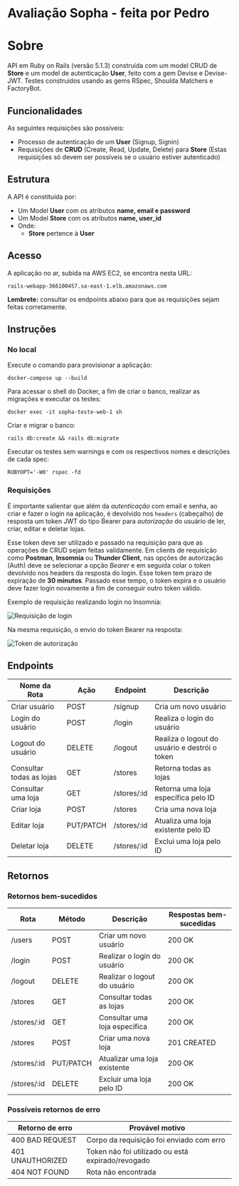 
# Avaliação Sopha - feita por Pedro

# Sobre

API em Ruby on Rails (versão 5.1.3) construída com um model CRUD de **Store** e um model de autenticação **User**, feito com a gem Devise e Devise-JWT. Testes construídos usando as gems RSpec, Shoulda Matchers e FactoryBot.

## Funcionalidades

As seguintes requisições são possíveis:

- Processo de autenticação de um **User** (Signup, Signin)
- Requisições de **CRUD** (Create, Read, Update, Delete) para **Store**  (Estas requisições só devem ser possíveis se o usuário estiver autenticado)

## Estrutura

A API é constituída por:

- Um Model **User** com os atributos **name, email e password**
- Um Model **Store** com os atributos **name, user_id**
- Onde:
  - **Store** pertence à **User**

## Acesso

A aplicação no ar, subida na AWS EC2, se encontra nesta URL:

    rails-webapp-366100457.sa-east-1.elb.amazonaws.com

**Lembrete:** consultar os endpoints abaixo para que as requisições sejam feitas corretamente.

## Instruções

### No local

Execute o comando para provisionar a aplicação:

    docker-compose up --build

Para acessar o shell do Docker, a fim de criar o banco, realizar as migrações e executar os testes:

    docker exec -it sopha-teste-web-1 sh

Criar e migrar o banco:

    rails db:create && rails db:migrate

Executar os testes sem warnings e com os respectivos nomes e descrições de cada spec:

    RUBYOPT='-W0' rspec -fd

### Requisições

É importante salientar que além da *autenticação* com email e senha, ao criar e fazer o login na aplicação, é devolvido nos `headers` (cabeçalho) de resposta um token JWT do tipo Bearer para *autorização* do usuário de ler, criar, editar e deletar lojas.

Esse token deve ser utilizado e passado na requisição para que as operações de CRUD sejam feitas validamente. Em clients de requisição como **Postman**, **Insomnia** ou **Thunder Client**, nas opções de autorização (Auth) deve se selecionar a opção *Bearer* e em seguida colar o token devolvido nos headers da resposta do login. Esse token tem prazo de expiração de **30 minutos**. Passado esse tempo, o token expira e o usuário deve fazer login novamente a fim de conseguir outro token válido.

Exemplo de requisição realizando login no Insomnia:

![Requisição de login](https://i.imgur.com/ocJiYOi.png)

Na mesma requisição, o envio do token Bearer na resposta:

![Token de autorização](https://i.imgur.com/zCj6v4y.png)

## Endpoints

| Nome da Rota            | Ação          | Endpoint               | Descrição                                    |
|-------------------------|---------------|------------------------|----------------------------------------------|
| Criar usuário           | POST          | /signup                | Cria um novo usuário                         |
| Login do usuário        | POST          | /login                 | Realiza o login do usuário                   |
| Logout do usuário       | DELETE        | /logout                | Realiza o logout do usuário e destrói o token|
| Consultar todas as lojas| GET           | /stores                | Retorna todas as lojas                       |
| Consultar uma loja      | GET           | /stores/:id            | Retorna uma loja específica pelo ID          |
| Criar loja              | POST          | /stores                | Cria uma nova loja                           |
| Editar loja             | PUT/PATCH     | /stores/:id            | Atualiza uma loja existente pelo ID          |
| Deletar loja            | DELETE        | /stores/:id            | Exclui uma loja pelo ID                      |

## Retornos

### Retornos bem-sucedidos

| Rota              | Método | Descrição                          | Respostas bem-sucedidas |
|-------------------|--------|------------------------------------|-------------------------|
| /users            | POST   | Criar um novo usuário              | 200 OK                  |
| /login            | POST   | Realizar o login do usuário        | 200 OK                  |
| /logout           | DELETE | Realizar o logout do usuário       | 200 OK                  |
| /stores           | GET    | Consultar todas as lojas           | 200 OK                  |
| /stores/:id       | GET    | Consultar uma loja específica      | 200 OK                  |
| /stores           | POST   | Criar uma nova loja                | 201 CREATED             |
| /stores/:id       | PUT/PATCH | Atualizar uma loja existente    | 200 OK                  |
| /stores/:id       | DELETE | Excluir uma loja pelo ID           | 200 OK                  |

### Possíveis retornos de erro

|Retorno de erro  | Provável motivo                          |
|-----------------|------------------------------------------|
|400 BAD REQUEST  | Corpo da requisição foi enviado com erro |
|401 UNAUTHORIZED | Token não foi utilizado ou está expirado/revogado |
|404 NOT FOUND    | Rota não encontrada                      |
